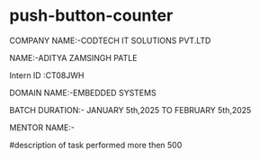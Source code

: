 # push-button-counter

COMPANY NAME:-CODTECH IT SOLUTIONS PVT.LTD 

NAME:-ADITYA ZAMSINGH PATLE

Intern ID :CT08JWH

DOMAIN NAME:-EMBEDDED SYSTEMS

BATCH DURATION:- JANUARY 5th,2025 TO FEBRUARY 5th,2025

MENTOR NAME:-

#description of task performed more then 500

